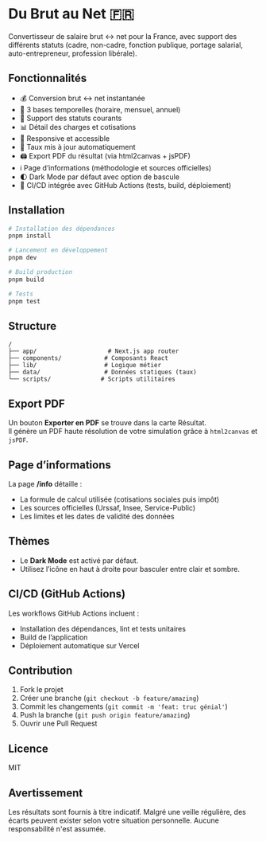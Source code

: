 # Du Brut au Net 🇫🇷

Convertisseur de salaire brut ↔ net pour la France, avec support des différents statuts (cadre, non-cadre, fonction publique, portage salarial, auto-entrepreneur, profession libérale).

## Fonctionnalités

- 💰 Conversion brut ↔ net instantanée
- 📅 3 bases temporelles (horaire, mensuel, annuel)
- 👥 Support des statuts courants
- 📊 Détail des charges et cotisations
- 📱 Responsive et accessible
- 🔄 Taux mis à jour automatiquement
- 🖨️ Export PDF du résultat (via html2canvas + jsPDF)
- ℹ️ Page d’informations (méthodologie et sources officielles)
- 🌓 Dark Mode par défaut avec option de bascule
- 🤖 CI/CD intégrée avec GitHub Actions (tests, build, déploiement)

## Installation

```bash
# Installation des dépendances
pnpm install

# Lancement en développement
pnpm dev

# Build production
pnpm build

# Tests
pnpm test
```

## Structure

```
/
├── app/                    # Next.js app router
├── components/            # Composants React
├── lib/                   # Logique métier
├── data/                  # Données statiques (taux)
└── scripts/              # Scripts utilitaires
```

## Export PDF

Un bouton **Exporter en PDF** se trouve dans la carte Résultat.  
Il génère un PDF haute résolution de votre simulation grâce à `html2canvas` et `jsPDF`.

## Page d’informations

La page **/info** détaille :

- La formule de calcul utilisée (cotisations sociales puis impôt)
- Les sources officielles (Urssaf, Insee, Service-Public)
- Les limites et les dates de validité des données

## Thèmes

- Le **Dark Mode** est activé par défaut.
- Utilisez l’icône en haut à droite pour basculer entre clair et sombre.

## CI/CD (GitHub Actions)

Les workflows GitHub Actions incluent :

- Installation des dépendances, lint et tests unitaires
- Build de l’application
- Déploiement automatique sur Vercel

## Contribution

1. Fork le projet
2. Créer une branche (`git checkout -b feature/amazing`)
3. Commit les changements (`git commit -m 'feat: truc génial'`)
4. Push la branche (`git push origin feature/amazing`)
5. Ouvrir une Pull Request

## Licence

MIT

## Avertissement

Les résultats sont fournis à titre indicatif. Malgré une veille régulière, des écarts peuvent exister selon votre situation personnelle. Aucune responsabilité n'est assumée.
